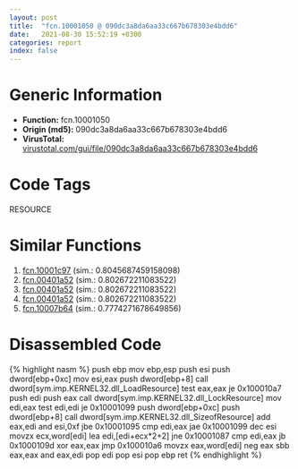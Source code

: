 ```yaml
---
layout: post
title:  "fcn.10001050 @ 090dc3a8da6aa33c667b678303e4bdd6"
date:   2021-08-30 15:52:19 +0300
categories: report
index: false
---
```


# Generic Information
- **Function:** fcn.10001050
- **Origin (md5):** 090dc3a8da6aa33c667b678303e4bdd6
- **VirusTotal:** [virustotal.com/gui/file/090dc3a8da6aa33c667b678303e4bdd6][virustotal_ref]

# Code Tags
<span class="tag" id="RESOURCE">RESOURCE</span>


# Similar Functions

1. [fcn.10001c97][similar_1_ref] (sim.: 0.8045687459158098)
2. [fcn.00401a52][similar_2_ref] (sim.: 0.802672211083522)
3. [fcn.00401a52][similar_3_ref] (sim.: 0.802672211083522)
4. [fcn.00401a52][similar_4_ref] (sim.: 0.802672211083522)
5. [fcn.10007b64][similar_5_ref] (sim.: 0.7774271678649856)


# Disassembled Code

{% highlight nasm %}
push ebp
mov ebp,esp
push esi
push dword[ebp+0xc]
mov esi,eax
push dword[ebp+8]
call dword[sym.imp.KERNEL32.dll_LoadResource]
test eax,eax
je 0x100010a7
push edi
push eax
call dword[sym.imp.KERNEL32.dll_LockResource]
mov edi,eax
test edi,edi
je 0x10001099
push dword[ebp+0xc]
push dword[ebp+8]
call dword[sym.imp.KERNEL32.dll_SizeofResource]
add eax,edi
and esi,0xf
jbe 0x10001095
cmp edi,eax
jae 0x10001099
dec esi
movzx ecx,word[edi]
lea edi,[edi+ecx*2+2]
jne 0x10001087
cmp edi,eax
jb 0x1000109d
xor eax,eax
jmp 0x100010a6
movzx eax,word[edi]
neg eax
sbb eax,eax
and eax,edi
pop edi
pop esi
pop ebp
ret 
{% endhighlight %}


[similar_1_ref]: /report/fcn.10001c97@481b545f5c18f2fce1caac67ddc419e8
[similar_2_ref]: /report/fcn.00401a52@ff219f45286905b4a87327ca719363be
[similar_3_ref]: /report/fcn.00401a52@8e21fa3f0489a6a256cf202e57f712bc
[similar_4_ref]: /report/fcn.00401a52@44e1ffcf4e71f4505c09d520fd75f1e4
[similar_5_ref]: /report/fcn.10007b64@e5d49e0823e602f2ee948ac39d32c1eb
[virustotal_ref]: https://www.virustotal.com/gui/file/090dc3a8da6aa33c667b678303e4bdd6